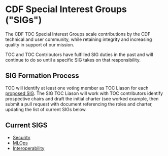 # CDF Special Interest Groups ("SIGs")

The CDF TOC Special Interest Groups scale contributions by the CDF technical and user community,
while retaining integrity and increasing quality in support of our mission.

TOC and TOC Contributors have fulfilled SIG duties in the past and will continue to do so until a specific SIG takes on that responsibility.

## SIG Formation Process

TOC will identify at least one voting member as TOC Liason for each [proposed SIG](proposed.md). The SIG TOC Liason will work with TOC contributors identify prospective chairs and draft the initial charter (see worked example, then submit a pull request with document referencing the roles and charter, updating the list of current SIGs below.

## Current SIGS

* [Security](https://github.com/cdfoundation/sig-security)
* [MLOps](https://github.com/cdfoundation/sig-mlops)
* [Interoperability](https://github.com/cdfoundation/sig-Interoperability)
